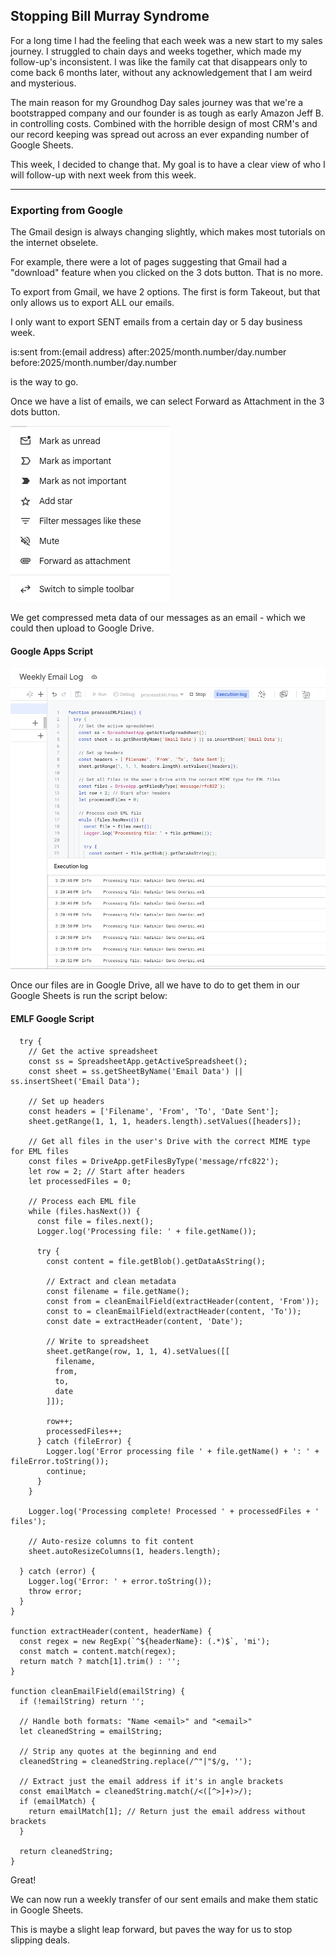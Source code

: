## Stopping Bill Murray Syndrome

For a long time I had the feeling that each week was a new start to my sales journey. I struggled to chain days and weeks together, which made my follow-up's inconsistent. I was like the family cat that disappears only to come back 6 months later, without any acknowledgement that I am weird and mysterious.

The main reason for my Groundhog Day sales journey was that we're a bootstrapped company and our founder is as tough as early Amazon Jeff B. in controlling costs. Combined with the horrible design of most CRM's and our record keeping was spread out across an ever expanding number of Google Sheets.

This week, I decided to change that. My goal is to have a clear view of who I will follow-up with next week from this week. 

---

### Exporting from Google

The Gmail design is always changing slightly, which makes most tutorials on the internet obselete. 

For example, there were a lot of pages suggesting that Gmail had a "download" feature when you clicked on the 3 dots button. That is no more. 

To export from Gmail, we have 2 options. The first is form Takeout, but that only allows us to export ALL our emails.

I only want to export SENT emails from a certain day or 5 day business week. 

is:sent from:(email address) after:2025/month.number/day.number before:2025/month.number/day.number

is the way to go.

Once we have a list of emails, we can select Forward as Attachment in the 3 dots button.

![Google Apps Scrips screenshot](https://github.com/cerulean-orca/blog-images/blob/main/Forward%20as%20attachment%20screenshot.png)

We get compressed meta data of our messages as an email - which we could then upload to Google Drive.

#### Google Apps Script

![Google Apps Scrips screenshot](https://raw.githubusercontent.com/cerulean-orca/blog-images/refs/heads/main/EMLF-script-snippet.png)

Once our files are in Google Drive, all we have to do to get them in our Google Sheets is run the script below:

#### EMLF Google Script

```function processEMLFiles() {
  try {
    // Get the active spreadsheet
    const ss = SpreadsheetApp.getActiveSpreadsheet();
    const sheet = ss.getSheetByName('Email Data') || ss.insertSheet('Email Data');
    
    // Set up headers
    const headers = ['Filename', 'From', 'To', 'Date Sent'];
    sheet.getRange(1, 1, 1, headers.length).setValues([headers]);
    
    // Get all files in the user's Drive with the correct MIME type for EML files
    const files = DriveApp.getFilesByType('message/rfc822');
    let row = 2; // Start after headers
    let processedFiles = 0;
    
    // Process each EML file
    while (files.hasNext()) {
      const file = files.next();
      Logger.log('Processing file: ' + file.getName());
      
      try {
        const content = file.getBlob().getDataAsString();
        
        // Extract and clean metadata
        const filename = file.getName();
        const from = cleanEmailField(extractHeader(content, 'From'));
        const to = cleanEmailField(extractHeader(content, 'To'));
        const date = extractHeader(content, 'Date');
        
        // Write to spreadsheet
        sheet.getRange(row, 1, 1, 4).setValues([[
          filename,
          from,
          to,
          date
        ]]);
        
        row++;
        processedFiles++;
      } catch (fileError) {
        Logger.log('Error processing file ' + file.getName() + ': ' + fileError.toString());
        continue;
      }
    }
    
    Logger.log('Processing complete! Processed ' + processedFiles + ' files');
    
    // Auto-resize columns to fit content
    sheet.autoResizeColumns(1, headers.length);
    
  } catch (error) {
    Logger.log('Error: ' + error.toString());
    throw error;
  }
}

function extractHeader(content, headerName) {
  const regex = new RegExp(`^${headerName}: (.*)$`, 'mi');
  const match = content.match(regex);
  return match ? match[1].trim() : '';
}

function cleanEmailField(emailString) {
  if (!emailString) return '';
  
  // Handle both formats: "Name <email>" and "<email>"
  let cleanedString = emailString;
  
  // Strip any quotes at the beginning and end
  cleanedString = cleanedString.replace(/^"|"$/g, '');
  
  // Extract just the email address if it's in angle brackets
  const emailMatch = cleanedString.match(/<([^>]+)>/);
  if (emailMatch) {
    return emailMatch[1]; // Return just the email address without brackets
  }
  
  return cleanedString;
}
```

Great!

We can now run a weekly transfer of our sent emails and make them static in Google Sheets.

This is maybe a slight leap forward, but paves the way for us to stop slipping deals. 

